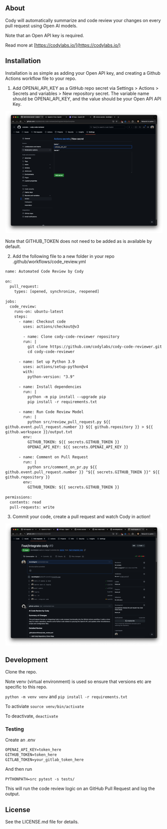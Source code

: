 ## About

Cody will automatically summarize and code review your changes on every pull request using Open AI models.

Note that an Open API key is required.

Read more at [https://codylabs.io/](https://codylabs.io/)

## Installation

Installation is as simple as adding your Open API key, and creating a Github Actions workflow file to your repo.

1. Add OPENAI_API_KEY as a GitHub repo secret via Settings > Actions > Secrets and variables > New repository secret. The variable name should be OPENAI_API_KEY, and the value should be your Open API API Key.

![Add secrets](add_a_secret_image.png)

Note that GITHUB_TOKEN does not need to be added as is available by default.

2. Add the following file to a new folder in your repo .github/workflows/code_review.yml

```
name: Automated Code Review by Cody

on:
  pull_request:
    types: [opened, synchronize, reopened]

jobs:
  code_review:
    runs-on: ubuntu-latest
    steps:
      - name: Checkout code
        uses: actions/checkout@v3

        - name: Clone cody-code-reviewer repository
        run: |
          git clone https://github.com/codylabs/cody-code-reviewer.git
          cd cody-code-reviewer

      - name: Set up Python 3.9
        uses: actions/setup-python@v4
        with:
          python-version: "3.9"

      - name: Install dependencies
        run: |
          python -m pip install --upgrade pip
          pip install -r requirements.txt

      - name: Run Code Review Model
        run: |
          python src/review_pull_request.py ${{ github.event.pull_request.number }} ${{ github.repository }} > ${{ github.workspace }}/output.txt
        env:
          GITHUB_TOKEN: ${{ secrets.GITHUB_TOKEN }}
          OPENAI_API_KEY: ${{ secrets.OPENAI_API_KEY }}

      - name: Comment on Pull Request
        run: |
          python src/comment_on_pr.py ${{ github.event.pull_request.number }} "${{ secrets.GITHUB_TOKEN }}" ${{ github.repository }}
        env:
          GITHUB_TOKEN: ${{ secrets.GITHUB_TOKEN }}

permissions:
  contents: read
  pull-requests: write
```

3. Commit your code, create a pull request and watch Cody in action!

![PR Code Review Image](pr_code_review.png)

## Development

Clone the repo.

Note venv (virtual environment) is used so ensure that versions etc are specific to this repo.

`python -m venv venv` and
`pip install -r requirements.txt`

To activiate
`source venv/bin/activate`

To deactivate, `deactivate`

### Testing

Create an .env

```
OPENAI_API_KEY=token_here
GITHUB_TOKEN=token_here
GITLAB_TOKEN=your_gitlab_token_here
```

And then run

`PYTHONPATH=src pytest -s tests/`

This will run the code review logic on an GitHub Pull Request and log the output.

## License

See the LICENSE.md file for details.
